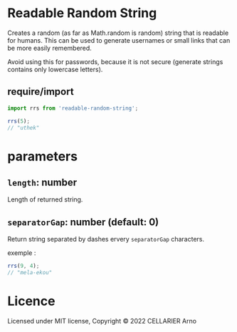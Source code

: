 # Readable Random String

Creates a random (as far as Math.random is random) string that is readable for humans.
This can be used to generate usernames or small links that can be more easily remembered.

Avoid using this for passwords, because it is not secure (generate strings contains only lowercase letters).

## require/import

```javascript
import rrs from 'readable-random-string';

rrs(5);
// "uthek"
```

# parameters

## `length`: number

Length of returned string.

## `separatorGap`: number (default: 0)

Return string separated by dashes ervery `separatorGap` characters.

exemple :
    
```javascript
rrs(9, 4);
// "mela-ekou"
```

# Licence

Licensed under MIT license, Copyright © 2022 CELLARIER Arno
